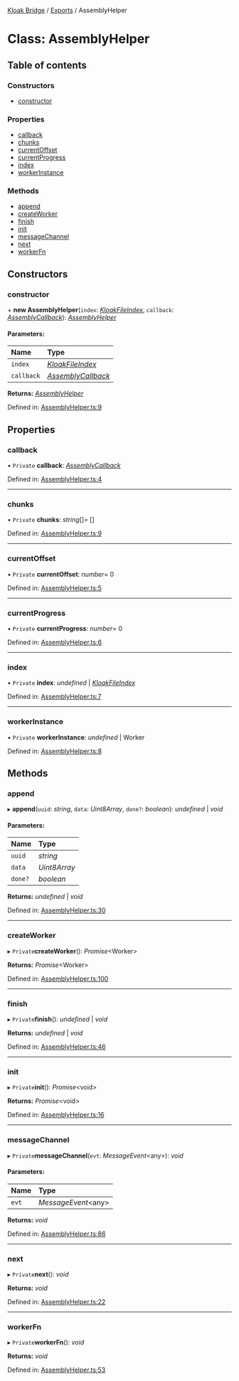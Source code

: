 [Kloak Bridge](../README.md) / [Exports](../modules.md) / AssemblyHelper

# Class: AssemblyHelper

## Table of contents

### Constructors

- [constructor](assemblyhelper.md#constructor)

### Properties

- [callback](assemblyhelper.md#callback)
- [chunks](assemblyhelper.md#chunks)
- [currentOffset](assemblyhelper.md#currentoffset)
- [currentProgress](assemblyhelper.md#currentprogress)
- [index](assemblyhelper.md#index)
- [workerInstance](assemblyhelper.md#workerinstance)

### Methods

- [append](assemblyhelper.md#append)
- [createWorker](assemblyhelper.md#createworker)
- [finish](assemblyhelper.md#finish)
- [init](assemblyhelper.md#init)
- [messageChannel](assemblyhelper.md#messagechannel)
- [next](assemblyhelper.md#next)
- [workerFn](assemblyhelper.md#workerfn)

## Constructors

### constructor

\+ **new AssemblyHelper**(`index`: [*KloakFileIndex*](../interfaces/kloakfileindex.md), `callback`: [*AssemblyCallback*](../modules.md#assemblycallback)): [*AssemblyHelper*](assemblyhelper.md)

#### Parameters:

Name | Type |
:------ | :------ |
`index` | [*KloakFileIndex*](../interfaces/kloakfileindex.md) |
`callback` | [*AssemblyCallback*](../modules.md#assemblycallback) |

**Returns:** [*AssemblyHelper*](assemblyhelper.md)

Defined in: [AssemblyHelper.ts:9](https://github.com/CoNET-project/kloak-bridge/blob/2fe9d22/src/AssemblyHelper.ts#L9)

## Properties

### callback

• `Private` **callback**: [*AssemblyCallback*](../modules.md#assemblycallback)

Defined in: [AssemblyHelper.ts:4](https://github.com/CoNET-project/kloak-bridge/blob/2fe9d22/src/AssemblyHelper.ts#L4)

___

### chunks

• `Private` **chunks**: *string*[]= []

Defined in: [AssemblyHelper.ts:9](https://github.com/CoNET-project/kloak-bridge/blob/2fe9d22/src/AssemblyHelper.ts#L9)

___

### currentOffset

• `Private` **currentOffset**: *number*= 0

Defined in: [AssemblyHelper.ts:5](https://github.com/CoNET-project/kloak-bridge/blob/2fe9d22/src/AssemblyHelper.ts#L5)

___

### currentProgress

• `Private` **currentProgress**: *number*= 0

Defined in: [AssemblyHelper.ts:6](https://github.com/CoNET-project/kloak-bridge/blob/2fe9d22/src/AssemblyHelper.ts#L6)

___

### index

• `Private` **index**: *undefined* \| [*KloakFileIndex*](../interfaces/kloakfileindex.md)

Defined in: [AssemblyHelper.ts:7](https://github.com/CoNET-project/kloak-bridge/blob/2fe9d22/src/AssemblyHelper.ts#L7)

___

### workerInstance

• `Private` **workerInstance**: *undefined* \| Worker

Defined in: [AssemblyHelper.ts:8](https://github.com/CoNET-project/kloak-bridge/blob/2fe9d22/src/AssemblyHelper.ts#L8)

## Methods

### append

▸ **append**(`uuid`: *string*, `data`: *Uint8Array*, `done?`: *boolean*): *undefined* \| *void*

#### Parameters:

Name | Type |
:------ | :------ |
`uuid` | *string* |
`data` | *Uint8Array* |
`done?` | *boolean* |

**Returns:** *undefined* \| *void*

Defined in: [AssemblyHelper.ts:30](https://github.com/CoNET-project/kloak-bridge/blob/2fe9d22/src/AssemblyHelper.ts#L30)

___

### createWorker

▸ `Private`**createWorker**(): *Promise*<Worker\>

**Returns:** *Promise*<Worker\>

Defined in: [AssemblyHelper.ts:100](https://github.com/CoNET-project/kloak-bridge/blob/2fe9d22/src/AssemblyHelper.ts#L100)

___

### finish

▸ `Private`**finish**(): *undefined* \| *void*

**Returns:** *undefined* \| *void*

Defined in: [AssemblyHelper.ts:46](https://github.com/CoNET-project/kloak-bridge/blob/2fe9d22/src/AssemblyHelper.ts#L46)

___

### init

▸ `Private`**init**(): *Promise*<void\>

**Returns:** *Promise*<void\>

Defined in: [AssemblyHelper.ts:16](https://github.com/CoNET-project/kloak-bridge/blob/2fe9d22/src/AssemblyHelper.ts#L16)

___

### messageChannel

▸ `Private`**messageChannel**(`evt`: *MessageEvent*<any\>): *void*

#### Parameters:

Name | Type |
:------ | :------ |
`evt` | *MessageEvent*<any\> |

**Returns:** *void*

Defined in: [AssemblyHelper.ts:86](https://github.com/CoNET-project/kloak-bridge/blob/2fe9d22/src/AssemblyHelper.ts#L86)

___

### next

▸ `Private`**next**(): *void*

**Returns:** *void*

Defined in: [AssemblyHelper.ts:22](https://github.com/CoNET-project/kloak-bridge/blob/2fe9d22/src/AssemblyHelper.ts#L22)

___

### workerFn

▸ `Private`**workerFn**(): *void*

**Returns:** *void*

Defined in: [AssemblyHelper.ts:53](https://github.com/CoNET-project/kloak-bridge/blob/2fe9d22/src/AssemblyHelper.ts#L53)
